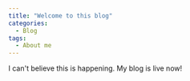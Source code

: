 ```yaml
---
title: "Welcome to this blog"
categories:
  - Blog
tags:
  - About me
---
```

I can't believe this is happening. My blog is live now!